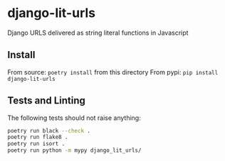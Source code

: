 
# django-lit-urls

Django URLS delivered as string literal functions in Javascript

## Install

From source: `poetry install` from this directory
From pypi: `pip install django-lit-urls`

## Tests and Linting

The following tests should not raise anything:

```bash
poetry run black --check .
poetry run flake8 .
poetry run isort .
poetry run python -m mypy django_lit_urls/
```
